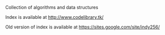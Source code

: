 Collection of algorithms and data structures

Index is available at http://www.codelibrary.tk/

Old version of index is available at https://sites.google.com/site/indy256/
